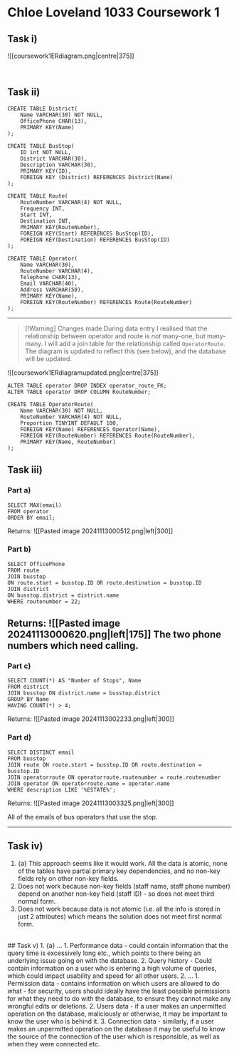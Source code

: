 # Chloe Loveland 1033 Coursework 1

## Task i)
![[coursework1ERdiagram.png|centre|375]]

<br>

## Task ii)
```
CREATE TABLE District(
	Name VARCHAR(30) NOT NULL,
	OfficePhone CHAR(13),
	PRIMARY KEY(Name)
);
```

```
CREATE TABLE BusStop(
	ID int NOT NULL,
	District VARCHAR(30),
	Description VARCHAR(30),
	PRIMARY KEY(ID),
	FOREIGN KEY (District) REFERENCES District(Name)
);
```

```
CREATE TABLE Route(
	RouteNumber VARCHAR(4) NOT NULL,
	Frequency INT,
	Start INT,
	Destination INT,
	PRIMARY KEY(RouteNumber),
	FOREIGN KEY(Start) REFERENCES BusStop(ID),
	FOREIGN KEY(Destination) REFERENCES BusStop(ID)
);
```

```
CREATE TABLE Operator(
	Name VARCHAR(30),
	RouteNumber VARCHAR(4),
	Telephone CHAR(13),
	Email VARCHAR(40),
	Address VARCHAR(50),
	PRIMARY KEY(Name),
	FOREIGN KEY(RouteNumber) REFERENCES Route(RouteNumber)
);
```
---
> [!Warning] Changes made
> During data entry I realised that the relationship between operator and route is *not* many-one, but many-many. I will add a join table for the relationship called `OperatorRoute`. The diagram is updated to reflect this (see below), and the database will be updated.

![[coursework1ERdiagramupdated.png|centre|375]]

```
ALTER TABLE operator DROP INDEX operator_route_FK;
ALTER TABLE operator DROP COLUMN RouteNumber;
```

```
CREATE TABLE OperatorRoute(
	Name VARCHAR(30) NOT NULL,
	RouteNumber VARCHAR(4) NOT NULL,
	Proportion TINYINT DEFAULT 100,
	FOREIGN KEY(Name) REFERENCES Operator(Name),
	FOREIGN KEY(RouteNumber) REFERENCES Route(RouteNumber),
	PRIMARY KEY(Name, RouteNumber)
);
```

## Task iii)
### Part a)
```
SELECT MAX(email)
FROM operator
ORDER BY email;
```
Returns:
![[Pasted image 20241113000512.png|left|300]]
<br>
### Part b)
```
SELECT OfficePhone
FROM route 
JOIN busstop 
ON route.start = busstop.ID OR route.destination = busstop.ID 
JOIN district
ON busstop.district = district.name
WHERE routenumber = 22;
```

Returns:
![[Pasted image 20241113000620.png|left|175]]
The two phone numbers which need calling.
---
### Part c)
```
SELECT COUNT(*) AS "Number of Stops", Name 
FROM district 
JOIN busstop ON district.name = busstop.district 
GROUP BY Name
HAVING COUNT(*) > 4;
```

Returns:
![[Pasted image 20241113002233.png|left|300]]
<br>
### Part d)
```
SELECT DISTINCT email
FROM busstop
JOIN route ON route.start = busstop.ID OR route.destination = busstop.ID
JOIN operatorroute ON operatorroute.routenumber = route.routenumber
JOIN operator ON operatorroute.name = operator.name
WHERE description LIKE '%ESTATE%';
```

Returns:
![[Pasted image 20241113003325.png|left|300]]

All of the emails of bus operators that use the stop.

---
## Task iv)
1. {a} This approach seems like it would work. All the data is atomic, none of the tables have partial primary key dependencies, and no non-key fields rely on other non-key fields.
2. Does not work because non-key fields (staff name, staff phone number) depend on another non-key field (staff ID) - so does not meet third normal form.
3. Does not work because data is not atomic (i.e. all the info is stored in just 2 attributes) which means the solution does not meet first normal form.
<br>
## Task v)
1. {a} ...
	1. Performance data - could contain information that the query time is excessively long etc., which points to there being an underlying issue going on with the database.
	2. Query history - Could contain information on a user who is entering a high volume of queries, which could impact usability and speed for all other users.
2. ...
	1. Permission data - contains information on which users are allowed to do what - for security, users should ideally have the least possible permissions for what they need to do with the database, to ensure they cannot make any wrongful edits or deletions.
	2. Users data - if a user makes an unpermitted operation on the database, maliciously or otherwise, it may be important to know the user who is behind it.
	3. Connection data - similarly, if a user makes an unpermitted operation on the database it may be useful to know the source of the connection of the user which is responsible, as well as when they were connected etc.